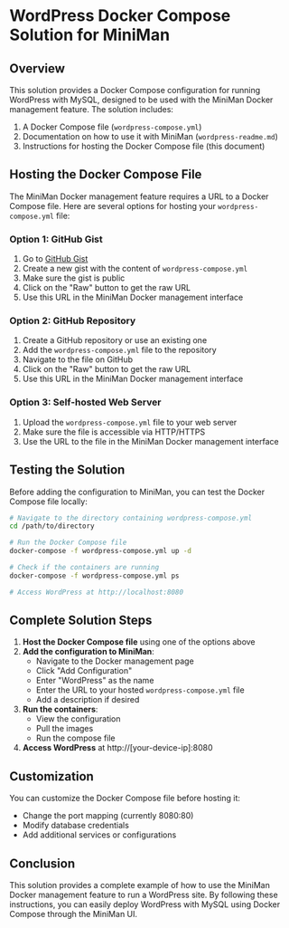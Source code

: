 # WordPress Docker Compose Solution for MiniMan

## Overview

This solution provides a Docker Compose configuration for running WordPress with MySQL, designed to be used with the MiniMan Docker management feature. The solution includes:

1. A Docker Compose file (`wordpress-compose.yml`)
2. Documentation on how to use it with MiniMan (`wordpress-readme.md`)
3. Instructions for hosting the Docker Compose file (this document)

## Hosting the Docker Compose File

The MiniMan Docker management feature requires a URL to a Docker Compose file. Here are several options for hosting your `wordpress-compose.yml` file:

### Option 1: GitHub Gist

1. Go to [GitHub Gist](https://gist.github.com/)
2. Create a new gist with the content of `wordpress-compose.yml`
3. Make sure the gist is public
4. Click on the "Raw" button to get the raw URL
5. Use this URL in the MiniMan Docker management interface

### Option 2: GitHub Repository

1. Create a GitHub repository or use an existing one
2. Add the `wordpress-compose.yml` file to the repository
3. Navigate to the file on GitHub
4. Click on the "Raw" button to get the raw URL
5. Use this URL in the MiniMan Docker management interface

### Option 3: Self-hosted Web Server

1. Upload the `wordpress-compose.yml` file to your web server
2. Make sure the file is accessible via HTTP/HTTPS
3. Use the URL to the file in the MiniMan Docker management interface

## Testing the Solution

Before adding the configuration to MiniMan, you can test the Docker Compose file locally:

```bash
# Navigate to the directory containing wordpress-compose.yml
cd /path/to/directory

# Run the Docker Compose file
docker-compose -f wordpress-compose.yml up -d

# Check if the containers are running
docker-compose -f wordpress-compose.yml ps

# Access WordPress at http://localhost:8080
```

## Complete Solution Steps

1. **Host the Docker Compose file** using one of the options above
2. **Add the configuration to MiniMan**:
   - Navigate to the Docker management page
   - Click "Add Configuration"
   - Enter "WordPress" as the name
   - Enter the URL to your hosted `wordpress-compose.yml` file
   - Add a description if desired
3. **Run the containers**:
   - View the configuration
   - Pull the images
   - Run the compose file
4. **Access WordPress** at http://[your-device-ip]:8080

## Customization

You can customize the Docker Compose file before hosting it:

- Change the port mapping (currently 8080:80)
- Modify database credentials
- Add additional services or configurations

## Conclusion

This solution provides a complete example of how to use the MiniMan Docker management feature to run a WordPress site. By following these instructions, you can easily deploy WordPress with MySQL using Docker Compose through the MiniMan UI.